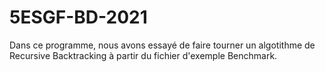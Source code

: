 # 5ESGF-BD-2021
Dans ce programme, nous avons essayé de faire tourner un algotithme de Recursive Backtracking à partir du fichier d'exemple Benchmark. 

